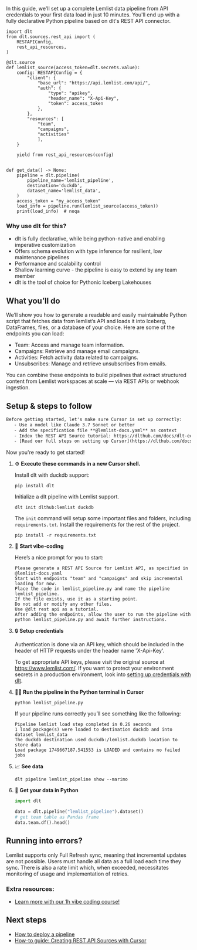 In this guide, we'll set up a complete Lemlist data pipeline from API credentials to your first data load in just 10 minutes. You'll end up with a fully declarative Python pipeline based on dlt's REST API connector.

```python-outcome
import dlt
from dlt.sources.rest_api import (
    RESTAPIConfig,
    rest_api_resources,
)

@dlt.source
def lemlist_source(access_token=dlt.secrets.value):
    config: RESTAPIConfig = {
        "client": {
            "base_url": "https://api.lemlist.com/api/",
            "auth": {
                "type": "apikey",
                "header_name": "X-Api-Key",
                "token": access_token
            },
        },
        "resources": [
            "team",
            "campaigns",
            "activities"
            ],
    }

    yield from rest_api_resources(config)


def get_data() -> None:
    pipeline = dlt.pipeline(
        pipeline_name='lemlist_pipeline',
        destination='duckdb',
        dataset_name='lemlist_data', 
    )
    access_token = "my_access_token"
    load_info = pipeline.run(lemlist_source(access_token))
    print(load_info)  # noqa
```

### Why use dlt for this?

- dlt is fully declarative, while being python-native and enabling imperative customization
- Offers schema evolution with type inference for resilient, low maintenance pipelines
- Performance and scalability control
- Shallow learning curve - the pipeline is easy to extend by any team member
- dlt is the tool of choice for Pythonic Iceberg Lakehouses

## What you’ll do

We’ll show you how to generate a readable and easily maintainable Python script that fetches data from lemlist’s API and loads it into Iceberg, DataFrames, files, or a database of your choice. Here are some of the endpoints you can load:

- Team: Access and manage team information.
- Campaigns: Retrieve and manage email campaigns.
- Activities: Fetch activity data related to campaigns.
- Unsubscribes: Manage and retrieve unsubscribes from emails.

You can combine these endpoints to build pipelines that extract structured content from Lemlist workspaces at scale — via REST APIs or webhook ingestion.

## Setup & steps to follow

```default
Before getting started, let's make sure Cursor is set up correctly:
   - Use a model like Claude 3.7 Sonnet or better
   - Add the specification file **@lemlist-docs.yaml** as context
   - Index the REST API Source tutorial: https://dlthub.com/docs/dlt-ecosystem/verified-sources/rest_api/ and add it to context as **@dlt rest api**
   - [Read our full steps on setting up Cursor](https://dlthub.com/docs/dlt-ecosystem/llm-tooling/cursor-restapi#23-configuring-cursor-with-documentation)
```

Now you're ready to get started! 

1. ⚙️ **Execute these commands in a new Cursor shell.**
    
    Install dlt with duckdb support:
    ```shell
    pip install dlt
    ```

    Initialize a dlt pipeline with Lemlist support.
    ```shell
    dlt init dlthub:lemlist duckdb
    ```

    The `init` command will setup some important files and folders, including `requirements.txt`. Install the requirements for the rest of the project.
    ```shell
    pip install -r requirements.txt
    ```
    
2. 🤠 **Start vibe-coding**
    
    Here’s a nice prompt for you to start: 
    
    ```prompt
    Please generate a REST API Source for Lemlist API, as specified in @lemlist-docs.yaml 
    Start with endpoints "team" and "campaigns" and skip incremental loading for now. 
    Place the code in lemlist_pipeline.py and name the pipeline lemlist_pipeline. 
    If the file exists, use it as a starting point. 
    Do not add or modify any other files. 
    Use @dlt rest api as a tutorial. 
    After adding the endpoints, allow the user to run the pipeline with python lemlist_pipeline.py and await further instructions.
    ```

    
3. 🔒 **Setup credentials** 
    
    Authentication is done via an API key, which should be included in the header of HTTP requests under the header name 'X-Api-Key'.
    
    To get appropriate API keys, please visit the original source at https://www.lemlist.com/.
    If you want to protect your environment secrets in a production environment, look into [setting up credentials with dlt](https://dlthub.com/docs/walkthroughs/add_credentials).
    
4. 🏃‍♀️ **Run the pipeline in the Python terminal in Cursor**
    
    ```shell
    python lemlist_pipeline.py
    ```
    
    If your pipeline runs correctly you’ll see something like the following:
    
    ```shell
    Pipeline lemlist load step completed in 0.26 seconds
    1 load package(s) were loaded to destination duckdb and into dataset lemlist_data
    The duckdb destination used duckdb:/lemlist.duckdb location to store data
    Load package 1749667187.541553 is LOADED and contains no failed jobs
    ```
    
5. 📈 **See data**
    
    ```shell
    dlt pipeline lemlist_pipeline show --marimo
    ```
    
6. 🐍 **Get your data in Python**
    
    ```python
    import dlt

   data = dlt.pipeline("lemlist_pipeline").dataset()
   # get team table as Pandas frame
   data.team.df().head()
    ```

## Running into errors?

Lemlist supports only Full Refresh sync, meaning that incremental updates are not possible. Users must handle all data as a full load each time they sync. There is also a rate limit which, when exceeded, necessitates monitoring of usage and implementation of retries.

### Extra resources:

- [Learn more with our 1h vibe coding course!](https://www.youtube.com/watch?v=GGid70rnJuM)

## Next steps

- [How to deploy a pipeline](https://dlthub.com/docs/walkthroughs/deploy-a-pipeline)
- [How-to guide: Creating REST API Sources with Cursor](https://dlthub.com/docs/dlt-ecosystem/llm-tooling/cursor-restapi)
